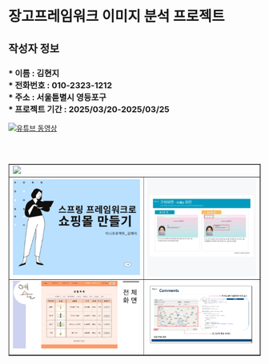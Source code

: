 <h1> 장고프레임워크 이미지 분석 프로젝트 </h1>
<h2> 작성자 정보 </h2>
<h3>
* 이름 : 김현지 <br>
* 전화번호 : 010-2323-1212  <br>
* 주소 : 서울튿별시 영등포구 <br>
* 프로젝트 기간 : 2025/03/20-2025/03/25  <br>
</h3> 

[![유튜브 동영상](https://img.youtube.com/vi/cgz6o06AQPE/0.jpg)]([https://www.youtube.com/watch?v=cgz6o06AQPE](https://www.youtube.com/watch?v=1V3SHXk4yM8))

<br> <br>

<table border=1  width=100%>
<tr  >
  
  <td colspan="2" > <img src="https://cafeptthumb-phinf.pstatic.net/MjAyNDA3MTdfNTAg/MDAxNzIxMjE1NTY4MjUz.q25s0maiv95DPIG1zw5SIKkrl3k2IH7VlVORZypQrVEg.piy9yV_65E5ywF3zsR1NX5fEItiM_CQvM5XM0JWBm2Ig.PNG/img1.PNG?type=w1600"  />  </td>
  
</tr>
  
<tr>
  <td  > <img src="https://github.com/hjk-hjk/Django0320/blob/master/hoho/123.PNG?raw=true"  />  </td>
  
  <td  > <img src="https://github.com/hjk-hjk/Django0320/blob/master/hoho/232.PNG?raw=true"  />  </td>
</tr>  

<tr>
  <td  > <img src="https://github.com/hjk-hjk/Django0320/blob/master/hoho/2325.PNG?raw=true"  />  </td>
  
  <td  > <img src="https://github.com/hjk-hjk/Django0320/blob/master/hoho/789.PNG?raw=true"  />  </td>
</tr>  

</table>
